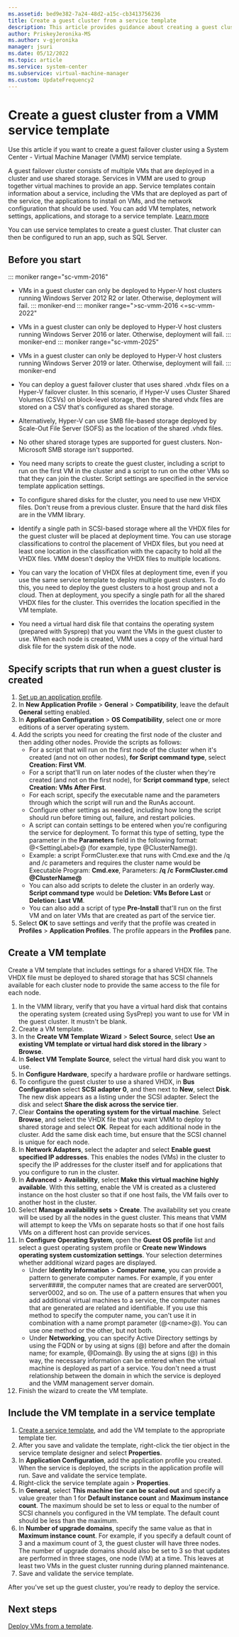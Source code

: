 ```yaml
---
ms.assetid: bed9e382-7a24-48d2-a15c-cb3413756236
title: Create a guest cluster from a service template
description: This article provides guidance about creating a guest cluster from a service template
author: PriskeyJeronika-MS
ms.author: v-gjeronika
manager: jsuri
ms.date: 05/12/2022
ms.topic: article
ms.service: system-center
ms.subservice: virtual-machine-manager
ms.custom: UpdateFrequency2
---
```


# Create a guest cluster from a VMM service template



Use this article if you want to create a guest failover cluster using a System Center - Virtual Machine Manager (VMM) service template.

A guest failover cluster consists of multiple VMs that are deployed in a cluster and use shared storage. Services in VMM are used to group together virtual machines to provide an app. Service templates contain information about a service, including the VMs that are deployed as part of the service, the applications to install on VMs, and the network configuration that should be used. You can add VM templates, network settings, applications, and storage to a service template. [Learn more](library-service-templates.md)

You can use service templates to create a guest cluster. That cluster can then be configured to run an app, such as SQL Server.

## Before you start

::: moniker range="sc-vmm-2016"
- VMs in a guest cluster can only be deployed to Hyper-V host clusters running Windows Server 2012 R2 or later. Otherwise, deployment will fail.
::: moniker-end
::: moniker range=">sc-vmm-2016 <=sc-vmm-2022"
- VMs in a guest cluster can only be deployed to Hyper-V host clusters running Windows Server 2016 or later. Otherwise, deployment will fail.
::: moniker-end
::: moniker range="sc-vmm-2025"
- VMs in a guest cluster can only be deployed to Hyper-V host clusters running Windows Server 2019 or later. Otherwise, deployment will fail.
::: moniker-end
- You can deploy a guest failover cluster that uses shared .vhdx files on a Hyper-V failover cluster. In this scenario, if Hyper-V uses Cluster Shared Volumes (CSVs) on block-level storage, then the shared vhdx files are stored on a CSV that's configured as shared storage.

- Alternatively, Hyper-V can use SMB file-based storage deployed by Scale-Out File Server (SOFS) as the location of the shared .vhdx files.

- No other shared storage types are supported for guest clusters. Non-Microsoft SMB storage isn't supported.

- You need many scripts to create the guest cluster, including a script to run on the first VM in the cluster and a script to run on the other VMs so that they can join the cluster. Script settings are specified in the service template application settings.

- To configure shared disks for the cluster, you need to use new VHDX files. Don't reuse from a previous cluster. Ensure that the hard disk files are in the VMM library.

- Identify a single path in SCSI-based storage where all the VHDX files for the guest cluster will be placed at deployment time. You can use storage classifications to control the placement of VHDX files, but you need at least one location in the classification with the capacity to hold all the VHDX files. VMM doesn't deploy the VHDX files to multiple locations.

- You can vary the location of VHDX files at deployment time, even if you use the same service template to deploy multiple guest clusters. To do this, you need to deploy the guest clusters to a host group and not a cloud. Then at deployment, you specify a single path for all the shared VHDX files for the cluster. This overrides the location specified in the VM template.

- You need a virtual hard disk file that contains the operating system (prepared with Sysprep) that you want the VMs in the guest cluster to use. When each node is created, VMM uses a copy of the virtual hard disk file for the system disk of the node.

## Specify scripts that run when a guest cluster is created

1. [Set up an application profile](library-profiles.md#create-an-application-profile).
2. In **New Application Profile** > **General** > **Compatibility**, leave the default **General** setting enabled.
3. In **Application Configuration** > **OS Compatibility**, select one or more editions of a server operating system.
4. Add the scripts you need for creating the first node of the cluster and then adding other nodes. Provide the scripts as follows:
    - For a script that will run on the first node of the cluster when it's created (and not on other nodes), **for Script command type**, select **Creation: First VM**.
    - For a script that'll run on later nodes of the cluster when they're created (and not on the first node), for **Script command type**, select **Creation: VMs After First**.
    - For each script, specify the executable name and the parameters through which the script will run and the RunAs account.
    - Configure other settings as needed, including how long the script should run before timing out, failure, and restart policies.
    - A script can contain settings to be entered when you're configuring the service for deployment. To format this type of setting, type the parameter in the **Parameters** field in the following format: @\<SettingLabel\>@ (for example, type @ClusterName@).
    - Example: a script FormCluster.exe that runs with Cmd.exe and the /q and /c parameters and requires the cluster name would be Executable Program: **Cmd.exe**, Parameters: **/q** **/c** **FormCluster.cmd** **\@ClusterName@**
    - You can also add scripts to delete the cluster in an orderly way. **Script command type** would be **Deletion: VMs Before Last** or **Deletion: Last VM**.
    - You can also add a script of type **Pre-Install** that'll run on the first VM and on later VMs that are created as part of the service tier.
5. Select **OK** to save settings and verify that the profile was created in **Profiles** > **Application Profiles**. The profile appears in the **Profiles** pane.

## Create a VM template

Create a VM template that includes settings for a shared VHDX file. The VHDX file must be deployed to shared storage that has SCSI channels available for each cluster node to provide the same access to the file for each node.

1. In the VMM library, verify that you have a virtual hard disk that contains the operating system (created using SysPrep) you want to use for VM in the guest cluster. It mustn't be blank.
2. Create a VM template.
3. In the **Create VM Template Wizard** > **Select Source**, select **Use an existing VM template or virtual hard disk stored in the library** > **Browse**.
4. In **Select VM Template Source**, select the virtual hard disk you want to use.
5. In **Configure Hardware**, specify a hardware profile or hardware settings.
6. To configure the guest cluster to use a shared VHDX, in **Bus Configuration** select **SCSI adapter 0**, and then next to **New**, select **Disk**. The new disk appears as a listing under the SCSI adapter. Select the disk and select **Share the disk across the service tier**.
7. Clear **Contains the operating system for the virtual machine**. Select **Browse**, and select the VHDX file that you want VMM to deploy to shared storage and select **OK**. Repeat for each additional node in the cluster. Add the same disk each time, but ensure that the SCSI channel is unique for each node.
6. In **Network Adapters**, select the adapter and select **Enable guest specified IP addresses**. This enables the nodes (VMs) in the cluster to specify the IP addresses for the cluster itself and for applications that you configure to run in the cluster.
7. In **Advanced** > **Availability**, select **Make this virtual machine highly available**. With this setting, enable the VM is created as a clustered instance on the host cluster so that if one host fails, the VM fails over to another host in the cluster.
8. Select **Manage availability sets** > **Create**. The availability set you create will be used by all the nodes in the guest cluster. This means that VMM will attempt to keep the VMs on separate hosts so that if one host fails VMs on a different host can provide services.
9. In **Configure Operating System**, open the **Guest OS profile** list and select a guest operating system profile or **Create new Windows operating system customization settings**. Your selection determines whether additional wizard pages are displayed.
    - Under **Identity Information** > **Computer name**, you can provide a pattern to generate computer names. For example, if you enter server####, the computer names that are created are server0001, server0002, and so on. The use of a pattern ensures that when you add additional virtual machines to a service, the computer names that are generated are related and identifiable. If you use this method to specify the computer name, you can't use it in combination with a name prompt parameter (@\<name\>@). You can use one method or the other, but not both.
    - Under **Networking**, you can specify Active Directory settings by using the FQDN or by using at signs (@) before and after the domain name; for example, @Domain@. By using the at signs (@) in this way, the necessary information can be entered when the virtual machine is deployed as part of a service. You don't need a trust relationship between the domain in which the service is deployed and the VMM management server domain.
10. Finish the wizard to create the VM template.

## Include the VM template in a service template

1. [Create a service template](library-service-templates.md), and add the VM template to the appropriate template tier.
2. After you save and validate the template, right-click the tier object in the service template designer and select **Properties**.
3. In **Application Configuration**, add the application profile you created. When the service is deployed, the scripts in the application profile will run. Save and validate the service template.
4. Right-click the service template again > **Properties**.
5. In **General**, select **This machine tier can be scaled out** and specify a value greater than 1 for **Default instance count** and **Maximum instance count**. The maximum should be set to less or equal to the number of SCSI channels you configured in the VM template. The default count should be less than the maximum.
6. In **Number of upgrade domains**, specify the same value as that in **Maximum instance count**. For example, if you specify a default count of 3 and a maximum count of 3, the guest cluster will have three nodes. The number of upgrade domains should also be set to 3 so that updates are performed in three stages, one node (VM) at a time. This leaves at least two VMs in the guest cluster running during planned maintenance.
7. Save and validate the service template.

After you've set up the guest cluster, you're ready to deploy the service.

## Next steps

[Deploy VMs from a template](vm-template.md).

